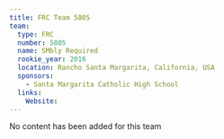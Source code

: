 ```yaml
---
title: FRC Team 5805
team:
  type: FRC
  number: 5805
  name: SMbly Required
  rookie_year: 2016
  location: Rancho Santa Margarita, California, USA
  sponsors:
    - Santa Margarita Catholic High School
  links:
    Website: 
---
```

No content has been added for this team